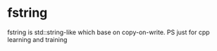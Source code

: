# fstring
fstring is std::string-like which base on copy-on-write. PS just for cpp learning and training